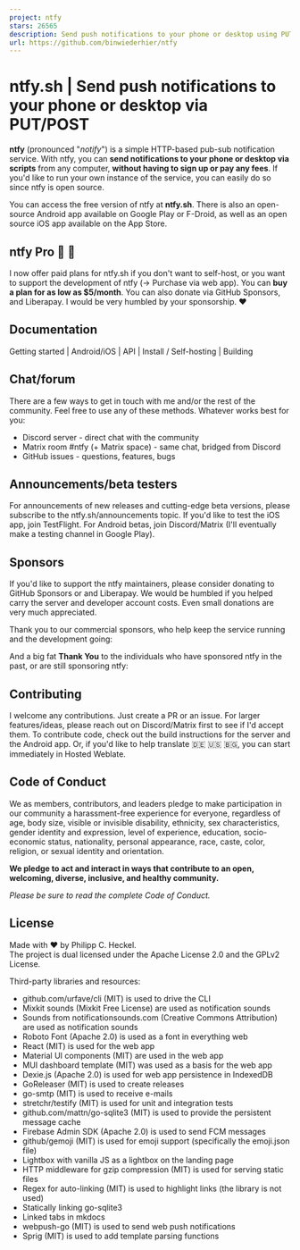 ```yaml
---
project: ntfy
stars: 26565
description: Send push notifications to your phone or desktop using PUT/POST
url: https://github.com/binwiederhier/ntfy
---
```


ntfy.sh | Send push notifications to your phone or desktop via PUT/POST
=======================================================================

**ntfy** (pronounced "_notify_") is a simple HTTP-based pub-sub notification service. With ntfy, you can **send notifications to your phone or desktop via scripts** from any computer, **without having to sign up or pay any fees**. If you'd like to run your own instance of the service, you can easily do so since ntfy is open source.

You can access the free version of ntfy at **ntfy.sh**. There is also an open-source Android app available on Google Play or F-Droid, as well as an open source iOS app available on the App Store.

ntfy Pro 💸 🎉
--------------

I now offer paid plans for ntfy.sh if you don't want to self-host, or you want to support the development of ntfy (→ Purchase via web app). You can **buy a plan for as low as $5/month**. You can also donate via GitHub Sponsors, and Liberapay. I would be very humbled by your sponsorship. ❤️

**Documentation**
-----------------

Getting started | Android/iOS | API | Install / Self-hosting | Building

Chat/forum
----------

There are a few ways to get in touch with me and/or the rest of the community. Feel free to use any of these methods. Whatever works best for you:

-   Discord server - direct chat with the community
-   Matrix room #ntfy (+ Matrix space) - same chat, bridged from Discord
-   GitHub issues - questions, features, bugs

Announcements/beta testers
--------------------------

For announcements of new releases and cutting-edge beta versions, please subscribe to the ntfy.sh/announcements topic. If you'd like to test the iOS app, join TestFlight. For Android betas, join Discord/Matrix (I'll eventually make a testing channel in Google Play).

Sponsors
--------

If you'd like to support the ntfy maintainers, please consider donating to GitHub Sponsors or and Liberapay. We would be humbled if you helped carry the server and developer account costs. Even small donations are very much appreciated.

Thank you to our commercial sponsors, who help keep the service running and the development going:

And a big fat **Thank You** to the individuals who have sponsored ntfy in the past, or are still sponsoring ntfy:

Contributing
------------

I welcome any contributions. Just create a PR or an issue. For larger features/ideas, please reach out on Discord/Matrix first to see if I'd accept them. To contribute code, check out the build instructions for the server and the Android app. Or, if you'd like to help translate 🇩🇪 🇺🇸 🇧🇬, you can start immediately in Hosted Weblate.

Code of Conduct
---------------

We as members, contributors, and leaders pledge to make participation in our community a harassment-free experience for everyone, regardless of age, body size, visible or invisible disability, ethnicity, sex characteristics, gender identity and expression, level of experience, education, socio-economic status, nationality, personal appearance, race, caste, color, religion, or sexual identity and orientation.

**We pledge to act and interact in ways that contribute to an open, welcoming, diverse, inclusive, and healthy community.**

_Please be sure to read the complete Code of Conduct._

License
-------

Made with ❤️ by Philipp C. Heckel.  
The project is dual licensed under the Apache License 2.0 and the GPLv2 License.

Third-party libraries and resources:

-   github.com/urfave/cli (MIT) is used to drive the CLI
-   Mixkit sounds (Mixkit Free License) are used as notification sounds
-   Sounds from notificationsounds.com (Creative Commons Attribution) are used as notification sounds
-   Roboto Font (Apache 2.0) is used as a font in everything web
-   React (MIT) is used for the web app
-   Material UI components (MIT) are used in the web app
-   MUI dashboard template (MIT) was used as a basis for the web app
-   Dexie.js (Apache 2.0) is used for web app persistence in IndexedDB
-   GoReleaser (MIT) is used to create releases
-   go-smtp (MIT) is used to receive e-mails
-   stretchr/testify (MIT) is used for unit and integration tests
-   github.com/mattn/go-sqlite3 (MIT) is used to provide the persistent message cache
-   Firebase Admin SDK (Apache 2.0) is used to send FCM messages
-   github/gemoji (MIT) is used for emoji support (specifically the emoji.json file)
-   Lightbox with vanilla JS as a lightbox on the landing page
-   HTTP middleware for gzip compression (MIT) is used for serving static files
-   Regex for auto-linking (MIT) is used to highlight links (the library is not used)
-   Statically linking go-sqlite3
-   Linked tabs in mkdocs
-   webpush-go (MIT) is used to send web push notifications
-   Sprig (MIT) is used to add template parsing functions
